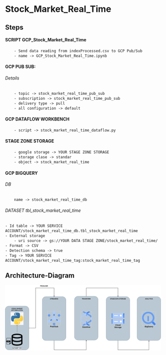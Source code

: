 # Stock_Market_Real_Time
## Steps

#### SCRIPT GCP_Stock_Market_Real_Time
        - Send data reading from indexProcessed.csv to GCP Pub/Sub
        - name -> GCP_Stock_Market_Real_Time.ipynb 

#### GCP PUB SUB:
###### Details
        - topic -> stock_market_real_time_pub_sub
        - subscription -> stock_market_real_time_pub_sub
        - delivery type -> pull
        - all configuration -> default

#### GCP DATAFLOW WORKBENCH
        - script -> stock_market_real_time_dataflow.py

#### STAGE ZONE STORAGE
        - google storage -> YOUR STAGE ZONE STORAGE
        - storage clase -> standar
        - object -> stock_market_real_time

#### GCP BIGQUERY
###### DB
        name -> stock_market_real_time_db

###### DATASET tbl_stock_market_real_time
    - Id table -> YOUR SERVICE ACCOUNT/stock_market_real_time_db.tbl_stock_market_real_time
    - External storage
        - uri source -> gs://YOUR DATA STAGE ZONE/stock_market_real_time/
    - Format -> CSV
    - Detection schema -> true
    - Tag -> YOUR SERVICE ACCOUNT/stock_market_real_time_tag:stock_market_real_time_tag


## Architecture-Diagram
![Architecture-Diagram](Stock-Market-Real-Time-Azure-GCP.jpg)